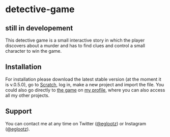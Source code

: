 # detective-game

## still in developement
This detective game is a small interactive story in which the player discovers about a murder and has to find clues and control a small character to win the game.

## Installation
For installation please download the latest stable version (at the moment it is v.0.5.0), go to [Scratch](scratch.mit.edu), log in, make a new project and import the file. You could also go directly to [the game](https://scratch.mit.edu/projects/561650812/) on [my profile](https://scratch.mit.edu/users/eliasglootz/), where you can also access all my other projects.

## Support
You can contact me at any time on Twitter ([@eglootz](https://twitter.com/eglootz)) or Instagram ([@eglootz](https://instagram.com/eglootz)).
